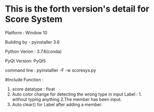 # This is the forth version's detail for Score System   

Platform :      Window 10

Building by - pyinstaller 3.6

Python Verion : 3.7.6(conda)

PyQt Version:  PyQt5 

command line : pyinstalller -F -w scoresys.py




#Include Function : 
1. score datatype : float 
2. Auto color change for detecting the wrong type in input Label  : 1. without typing anything   2.The member has been input.  
3. Auto clear()  for Label  after adding a member. 









